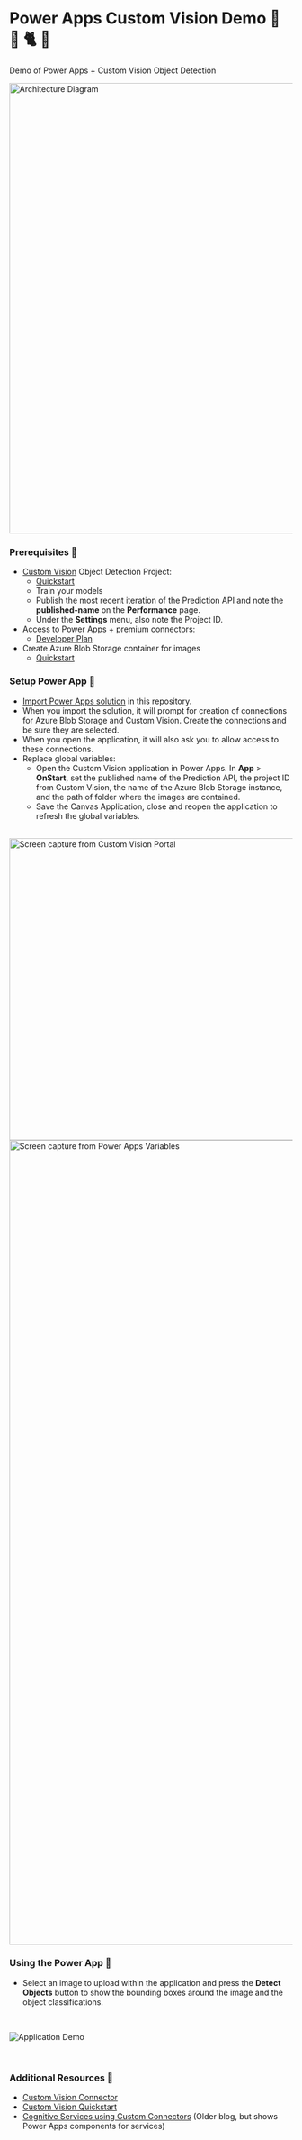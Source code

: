 # Power Apps Custom Vision Demo 🦝 🐍 🐈 👀

Demo of Power Apps + Custom Vision Object Detection 

<img width="800" alt="Architecture Diagram" src="https://user-images.githubusercontent.com/1610195/185467282-f685a2c7-3983-4b9e-a12d-cd4754dc3cb7.png">

### Prerequisites 📝

* [Custom Vision](customvision.ai) Object Detection Project:
  * [Quickstart](https://docs.microsoft.com/en-us/azure/cognitive-services/custom-vision-service/get-started-build-detector#create-a-new-project)
  * Train your models
  * Publish the most recent iteration of the Prediction API and note the **published-name** on the **Performance** page.
  * Under the **Settings** menu, also note the Project ID.
* Access to Power Apps + premium connectors:
  * [Developer Plan](https://powerapps.microsoft.com/en-us/developerplan)
* Create Azure Blob Storage container for images
  * [Quickstart](https://docs.microsoft.com/en-us/azure/storage/blobs/storage-quickstart-blobs-portal#create-a-container) 
 
### Setup Power App 🔧

* [Import Power Apps solution](https://docs.microsoft.com/en-us/powerapps/maker/data-platform/import-update-export-solutions) in this repository.
* When you import the solution, it will prompt for creation of connections for Azure Blob Storage and Custom Vision. Create the connections and be sure they are selected.
* When you open the application, it will also ask you to allow access to these connections.
* Replace global variables:
  * Open the Custom Vision application in Power Apps. In **App** > **OnStart**, set the published name of the Prediction API, the project ID from Custom Vision, the name of the Azure Blob Storage instance, and the path of folder where the images are contained. 
  * Save the Canvas Application, close and reopen the application to refresh the global variables.
 
<br>

<img width="536" alt="Screen capture from Custom Vision Portal" src="https://user-images.githubusercontent.com/1610195/142933683-f9f5eafe-32b9-4383-8875-842a7a7aa89b.png">
     
<br>

<img width="1429" alt="Screen capture from Power Apps Variables" src="https://user-images.githubusercontent.com/1610195/142933782-243cdd25-480e-472f-9635-f73dbbd0e9e7.png">

### Using the Power App 🤹

* Select an image to upload within the application and press the **Detect Objects** button to show the bounding boxes around the image and the object classifications.

<br>

![Application Demo](https://user-images.githubusercontent.com/1610195/144518933-a198926e-7bc5-444e-a0c5-2a45a2a5514e.png)

<br>

### Additional Resources 🎁
* [Custom Vision Connector](https://docs.microsoft.com/en-us/connectors/cognitiveservicescustomvision/)
* [Custom Vision Quickstart](https://docs.microsoft.com/en-us/azure/cognitive-services/custom-vision-service/get-started-build-detector#create-a-new-project)
* [Cognitive Services using Custom Connectors](https://powerapps.microsoft.com/ca-es/blog/cognitive-services-with-powerapps-using-custom-connectors) (Older blog, but shows Power Apps components for services)
